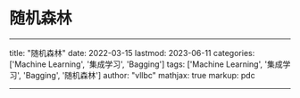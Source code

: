 # 随机森林

---
title: "随机森林"
date: 2022-03-15
lastmod: 2023-06-11
categories: ['Machine Learning', '集成学习', 'Bagging']
tags: ['Machine Learning', '集成学习', 'Bagging', '随机森林']
author: "vllbc"
mathjax: true
markup: pdc

---

